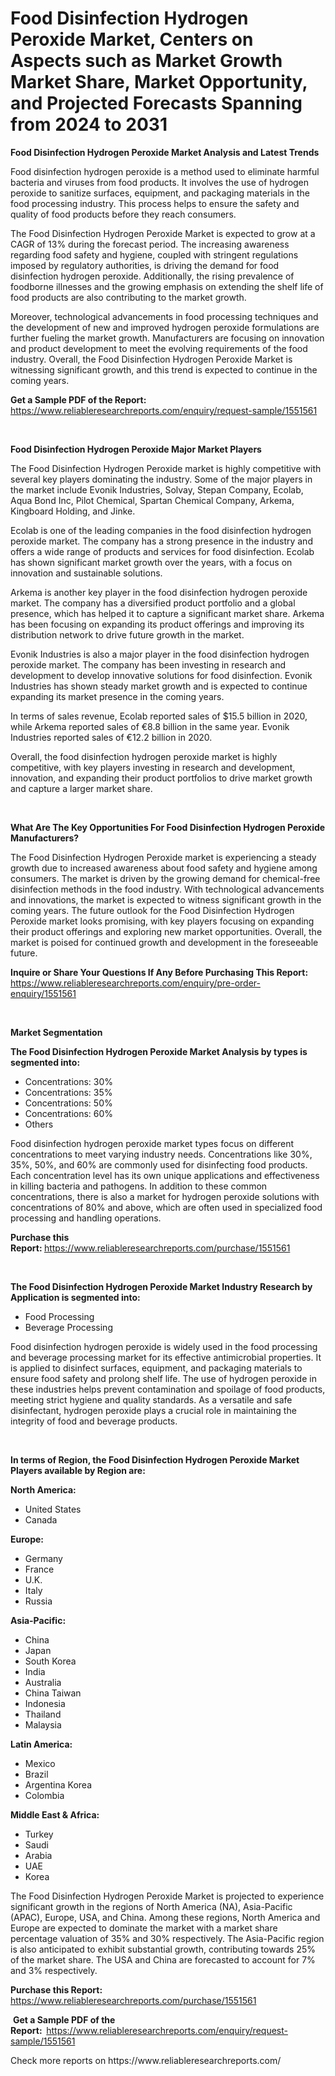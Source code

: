 <p><h1>Food Disinfection Hydrogen Peroxide Market, Centers on Aspects such as Market Growth Market Share, Market Opportunity, and Projected Forecasts Spanning from 2024 to 2031</h1></p><p><strong>Food Disinfection Hydrogen Peroxide Market Analysis and Latest Trends</strong></p>
<p><p>Food disinfection hydrogen peroxide is a method used to eliminate harmful bacteria and viruses from food products. It involves the use of hydrogen peroxide to sanitize surfaces, equipment, and packaging materials in the food processing industry. This process helps to ensure the safety and quality of food products before they reach consumers.</p><p>The Food Disinfection Hydrogen Peroxide Market is expected to grow at a CAGR of 13% during the forecast period. The increasing awareness regarding food safety and hygiene, coupled with stringent regulations imposed by regulatory authorities, is driving the demand for food disinfection hydrogen peroxide. Additionally, the rising prevalence of foodborne illnesses and the growing emphasis on extending the shelf life of food products are also contributing to the market growth.</p><p>Moreover, technological advancements in food processing techniques and the development of new and improved hydrogen peroxide formulations are further fueling the market growth. Manufacturers are focusing on innovation and product development to meet the evolving requirements of the food industry. Overall, the Food Disinfection Hydrogen Peroxide Market is witnessing significant growth, and this trend is expected to continue in the coming years.</p></p>
<p><strong>Get a Sample PDF of the Report:&nbsp;</strong> <a href="https://www.reliableresearchreports.com/enquiry/request-sample/1551561">https://www.reliableresearchreports.com/enquiry/request-sample/1551561</a></p>
<p>&nbsp;</p>
<p><strong>Food Disinfection Hydrogen Peroxide Major Market Players</strong></p>
<p><p>The Food Disinfection Hydrogen Peroxide market is highly competitive with several key players dominating the industry. Some of the major players in the market include Evonik Industries, Solvay, Stepan Company, Ecolab, Aqua Bond Inc, Pilot Chemical, Spartan Chemical Company, Arkema, Kingboard Holding, and Jinke.</p><p>Ecolab is one of the leading companies in the food disinfection hydrogen peroxide market. The company has a strong presence in the industry and offers a wide range of products and services for food disinfection. Ecolab has shown significant market growth over the years, with a focus on innovation and sustainable solutions.</p><p>Arkema is another key player in the food disinfection hydrogen peroxide market. The company has a diversified product portfolio and a global presence, which has helped it to capture a significant market share. Arkema has been focusing on expanding its product offerings and improving its distribution network to drive future growth in the market.</p><p>Evonik Industries is also a major player in the food disinfection hydrogen peroxide market. The company has been investing in research and development to develop innovative solutions for food disinfection. Evonik Industries has shown steady market growth and is expected to continue expanding its market presence in the coming years.</p><p>In terms of sales revenue, Ecolab reported sales of $15.5 billion in 2020, while Arkema reported sales of €8.8 billion in the same year. Evonik Industries reported sales of €12.2 billion in 2020.</p><p>Overall, the food disinfection hydrogen peroxide market is highly competitive, with key players investing in research and development, innovation, and expanding their product portfolios to drive market growth and capture a larger market share.</p></p>
<p>&nbsp;</p>
<p><strong>What Are The Key Opportunities For Food Disinfection Hydrogen Peroxide Manufacturers?</strong></p>
<p><p>The Food Disinfection Hydrogen Peroxide market is experiencing a steady growth due to increased awareness about food safety and hygiene among consumers. The market is driven by the growing demand for chemical-free disinfection methods in the food industry. With technological advancements and innovations, the market is expected to witness significant growth in the coming years. The future outlook for the Food Disinfection Hydrogen Peroxide market looks promising, with key players focusing on expanding their product offerings and exploring new market opportunities. Overall, the market is poised for continued growth and development in the foreseeable future.</p></p>
<p><strong>Inquire or Share Your Questions If Any Before Purchasing This Report:</strong> <a href="https://www.reliableresearchreports.com/enquiry/pre-order-enquiry/1551561">https://www.reliableresearchreports.com/enquiry/pre-order-enquiry/1551561</a></p>
<p>&nbsp;</p>
<p><strong>Market Segmentation</strong></p>
<p><strong>The Food Disinfection Hydrogen Peroxide Market Analysis by types is segmented into:</strong></p>
<p><ul><li>Concentrations: 30%</li><li>Concentrations: 35%</li><li>Concentrations: 50%</li><li>Concentrations: 60%</li><li>Others</li></ul></p>
<p><p>Food disinfection hydrogen peroxide market types focus on different concentrations to meet varying industry needs. Concentrations like 30%, 35%, 50%, and 60% are commonly used for disinfecting food products. Each concentration level has its own unique applications and effectiveness in killing bacteria and pathogens. In addition to these common concentrations, there is also a market for hydrogen peroxide solutions with concentrations of 80% and above, which are often used in specialized food processing and handling operations.</p></p>
<p><strong>Purchase this Report:&nbsp;</strong><a href="https://www.reliableresearchreports.com/purchase/1551561">https://www.reliableresearchreports.com/purchase/1551561</a></p>
<p>&nbsp;</p>
<p><strong>The Food Disinfection Hydrogen Peroxide Market Industry Research by Application is segmented into:</strong></p>
<p><ul><li>Food Processing</li><li>Beverage Processing</li></ul></p>
<p><p>Food disinfection hydrogen peroxide is widely used in the food processing and beverage processing market for its effective antimicrobial properties. It is applied to disinfect surfaces, equipment, and packaging materials to ensure food safety and prolong shelf life. The use of hydrogen peroxide in these industries helps prevent contamination and spoilage of food products, meeting strict hygiene and quality standards. As a versatile and safe disinfectant, hydrogen peroxide plays a crucial role in maintaining the integrity of food and beverage products.</p></p>
<p>&nbsp;</p>
<p><strong>In terms of Region, the Food Disinfection Hydrogen Peroxide Market Players available by Region are:</strong></p>
<p>
    <p> <strong> North America: </strong>
        <ul>
            <li>United States</li>
            <li>Canada</li>
        </ul>
        </p> 
    <p> <strong> Europe: </strong>
        <ul>
            <li>Germany</li>
            <li>France</li>
            <li>U.K.</li>
            <li>Italy</li>
            <li>Russia</li>
        </ul>
        </p> 
    <p> <strong> Asia-Pacific: </strong>
        <ul>
            <li>China</li>
            <li>Japan</li>
            <li>South Korea</li>
            <li>India</li>
            <li>Australia</li>
            <li>China Taiwan</li>
            <li>Indonesia</li>
            <li>Thailand</li>
            <li>Malaysia</li>
        </ul>
        </p> 
    <p> <strong> Latin America: </strong>
        <ul>
            <li>Mexico</li>
            <li>Brazil</li>
            <li>Argentina Korea</li>
            <li>Colombia</li>
        </ul>
        </p> 
    <p> <strong> Middle East & Africa: </strong>
        <ul>
            <li>Turkey</li>
            <li>Saudi</li>
            <li>Arabia</li>
            <li>UAE</li>
            <li>Korea</li>
        </ul>
    </p>
    </p>
<p><p>The Food Disinfection Hydrogen Peroxide Market is projected to experience significant growth in the regions of North America (NA), Asia-Pacific (APAC), Europe, USA, and China. Among these regions, North America and Europe are expected to dominate the market with a market share percentage valuation of 35% and 30% respectively. The Asia-Pacific region is also anticipated to exhibit substantial growth, contributing towards 25% of the market share. The USA and China are forecasted to account for 7% and 3% respectively.</p></p>
<p><strong>Purchase this Report: </strong><a href="https://www.reliableresearchreports.com/purchase/1551561">https://www.reliableresearchreports.com/purchase/1551561</a></p>
<p>&nbsp;<strong>Get a Sample PDF of the Report:&nbsp;&nbsp;</strong><a href="https://www.reliableresearchreports.com/enquiry/request-sample/1551561">https://www.reliableresearchreports.com/enquiry/request-sample/1551561</a></p>
<p><strong></strong></p>
<p>Check more reports on https://www.reliableresearchreports.com/</p>